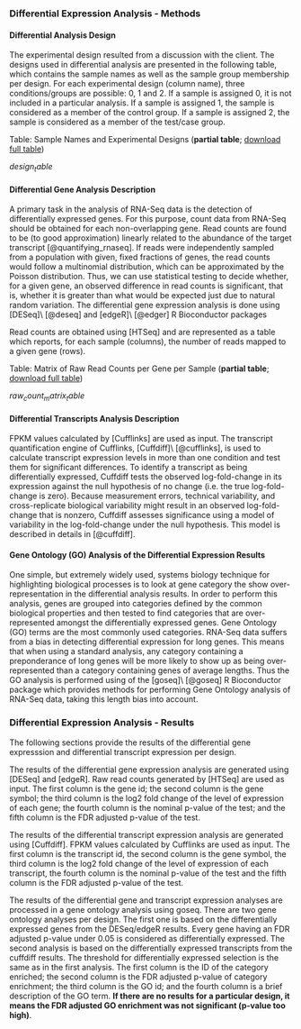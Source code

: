 ### Differential Expression Analysis - Methods

#### Differential Analysis Design

The experimental design resulted from a discussion with the client. The designs used in differential analysis are presented in the following table, which contains the sample names as well as the sample group membership per design. For each experimental design (column name), three conditions/groups are possible: 0, 1 and 2. If a sample is assigned 0, it is not included in a particular analysis. If a sample is assigned 1, the sample is considered as a member of the control group. If a sample is assigned 2, the sample is considered as a member of the test/case group.

Table: Sample Names and Experimental Designs (**partial table**; [download full table](design.tsv))

$design_table$


#### Differential Gene Analysis Description

A primary task in the analysis of RNA-Seq data is the detection of differentially expressed genes. For this purpose, count data from RNA-Seq should be obtained for each non-overlapping gene. Read counts are found to be (to good approximation) linearly related to the abundance of the target transcript [@quantifying_rnaseq]. If reads were independently sampled from a population with given, fixed fractions of genes, the read counts would follow a multinomial distribution, which can be approximated by the Poisson distribution. Thus, we can use statistical testing to decide whether, for a given gene, an observed difference in read counts is significant, that is, whether it is greater than what would be expected just due to natural random variation. The differential gene expression analysis is done using [DESeq]\ [@deseq] and [edgeR]\ [@edger] R Bioconductor packages

Read counts are obtained using [HTSeq] and are represented as a table which reports, for each sample (columns), the number of reads mapped to a given gene (rows).

Table: Matrix of Raw Read Counts per Gene per Sample (**partial table**; [download full table](rawCountMatrix.csv))

$raw_count_matrix_table$


#### Differential Transcripts Analysis Description

FPKM values calculated by [Cufflinks] are used as input. The transcript quantification engine of Cufflinks, [Cuffdiff]\ [@cufflinks], is used to calculate transcript expression levels in more than one condition and test them for significant differences. To identify a transcript as being differentially expressed, Cuffdiff tests the observed log-fold-change in its expression against the null hypothesis of no change (i.e. the true log-fold-change is zero). Because measurement errors, technical variability, and cross-replicate biological variability might result in an observed log-fold-change that is nonzero, Cuffdiff assesses significance using a model of variability in the log-fold-change under the null hypothesis. This model is described in details in [@cuffdiff].


#### Gene Ontology (GO) Analysis of the Differential Expression Results

One simple, but extremely widely used, systems biology technique for highlighting biological processes is to look at gene category the show over-representation in the differential analysis results. In order to perform this analysis, genes are grouped into categories defined by the common biological properties and then tested to find categories that are over-represented amongst the differentially expressed genes. Gene Ontology (GO) terms are the most commonly used categories. RNA-Seq data suffers from a bias in detecting differential expression for long genes. This means that when using a standard analysis, any category containing a preponderance of long genes will be more likely to show up as being over-represented than a category containing genes of average lengths. Thus the GO analysis is performed using of the [goseq]\ [@goseq] R Bioconductor package which provides methods for performing Gene Ontology analysis of RNA-Seq data, taking this length bias into account.


### Differential Expression Analysis - Results

The following sections provide the results of the differential gene expresssion and differential transcript expression per design.

The results of the differential gene expression analysis are generated using [DESeq] and [edgeR]. Raw read counts generated by [HTSeq] are used as input. The first column is the gene id; the second column is the gene symbol; the third column is the log2 fold change of the level of expression of each gene; the fourth column is the nominal p-value of the test; and the fifth column is the FDR adjusted p-value of the test.

The results of the differential transcript expression analysis are generated using [Cuffdiff]. FPKM values calculated by Cufflinks are used as input. The first column is the transcript id, the second column is the gene symbol, the third column is the log2 fold change of the level of expression of each transcript, the fourth column is the nominal p-value of the test and the fifth column is the FDR adjusted p-value of the test.

The results of the differential gene and transcript expression analyses are processed in a gene ontology analysis using goseq. There are two gene ontology analyses per design. The first one is based on the differentially expressed genes from the DESeq/edgeR results. Every gene having an FDR adjusted p-value under 0.05 is considered as differentially expressed. The second analysis is based on the differentially expressed transcripts from the cuffdiff results. The threshold for differentially expressed selection is the same as in the first analysis. The first column is the ID of the category enriched; the second column is the FDR adjusted p-value of category enrichment; the third column is the GO id; and the fourth column is a brief description of the GO term. **If there are no results for a particular design, it means the FDR adjusted GO enrichment was not significant (p-value too high)**.
